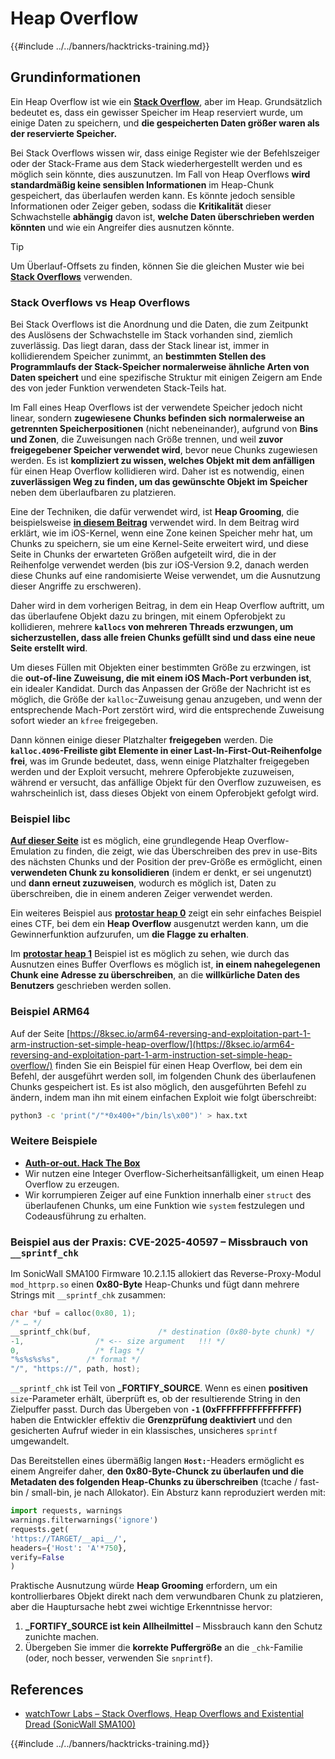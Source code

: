 # Heap Overflow

{{#include ../../banners/hacktricks-training.md}}

## Grundinformationen

Ein Heap Overflow ist wie ein [**Stack Overflow**](../stack-overflow/index.html), aber im Heap. Grundsätzlich bedeutet es, dass ein gewisser Speicher im Heap reserviert wurde, um einige Daten zu speichern, und **die gespeicherten Daten größer waren als der reservierte Speicher.**

Bei Stack Overflows wissen wir, dass einige Register wie der Befehlszeiger oder der Stack-Frame aus dem Stack wiederhergestellt werden und es möglich sein könnte, dies auszunutzen. Im Fall von Heap Overflows **wird standardmäßig keine sensiblen Informationen** im Heap-Chunk gespeichert, das überlaufen werden kann. Es könnte jedoch sensible Informationen oder Zeiger geben, sodass die **Kritikalität** dieser Schwachstelle **abhängig** davon ist, **welche Daten überschrieben werden könnten** und wie ein Angreifer dies ausnutzen könnte.

> [!TIP]
> Um Überlauf-Offsets zu finden, können Sie die gleichen Muster wie bei [**Stack Overflows**](../stack-overflow/index.html#finding-stack-overflows-offsets) verwenden.

### Stack Overflows vs Heap Overflows

Bei Stack Overflows ist die Anordnung und die Daten, die zum Zeitpunkt des Auslösens der Schwachstelle im Stack vorhanden sind, ziemlich zuverlässig. Das liegt daran, dass der Stack linear ist, immer in kollidierendem Speicher zunimmt, an **bestimmten Stellen des Programmlaufs der Stack-Speicher normalerweise ähnliche Arten von Daten speichert** und eine spezifische Struktur mit einigen Zeigern am Ende des von jeder Funktion verwendeten Stack-Teils hat.

Im Fall eines Heap Overflows ist der verwendete Speicher jedoch nicht linear, sondern **zugewiesene Chunks befinden sich normalerweise an getrennten Speicherpositionen** (nicht nebeneinander), aufgrund von **Bins und Zonen**, die Zuweisungen nach Größe trennen, und weil **zuvor freigegebener Speicher verwendet wird**, bevor neue Chunks zugewiesen werden. Es ist **kompliziert zu wissen, welches Objekt mit dem anfälligen** für einen Heap Overflow kollidieren wird. Daher ist es notwendig, einen **zuverlässigen Weg zu finden, um das gewünschte Objekt im Speicher** neben dem überlaufbaren zu platzieren.

Eine der Techniken, die dafür verwendet wird, ist **Heap Grooming**, die beispielsweise [**in diesem Beitrag**](https://azeria-labs.com/grooming-the-ios-kernel-heap/) verwendet wird. In dem Beitrag wird erklärt, wie im iOS-Kernel, wenn eine Zone keinen Speicher mehr hat, um Chunks zu speichern, sie um eine Kernel-Seite erweitert wird, und diese Seite in Chunks der erwarteten Größen aufgeteilt wird, die in der Reihenfolge verwendet werden (bis zur iOS-Version 9.2, danach werden diese Chunks auf eine randomisierte Weise verwendet, um die Ausnutzung dieser Angriffe zu erschweren).

Daher wird in dem vorherigen Beitrag, in dem ein Heap Overflow auftritt, um das überlaufene Objekt dazu zu bringen, mit einem Opferobjekt zu kollidieren, mehrere **`kallocs` von mehreren Threads erzwungen, um sicherzustellen, dass alle freien Chunks gefüllt sind und dass eine neue Seite erstellt wird**.

Um dieses Füllen mit Objekten einer bestimmten Größe zu erzwingen, ist die **out-of-line Zuweisung, die mit einem iOS Mach-Port verbunden ist**, ein idealer Kandidat. Durch das Anpassen der Größe der Nachricht ist es möglich, die Größe der `kalloc`-Zuweisung genau anzugeben, und wenn der entsprechende Mach-Port zerstört wird, wird die entsprechende Zuweisung sofort wieder an `kfree` freigegeben.

Dann können einige dieser Platzhalter **freigegeben** werden. Die **`kalloc.4096`-Freiliste gibt Elemente in einer Last-In-First-Out-Reihenfolge frei**, was im Grunde bedeutet, dass, wenn einige Platzhalter freigegeben werden und der Exploit versucht, mehrere Opferobjekte zuzuweisen, während er versucht, das anfällige Objekt für den Overflow zuzuweisen, es wahrscheinlich ist, dass dieses Objekt von einem Opferobjekt gefolgt wird.

### Beispiel libc

[**Auf dieser Seite**](https://guyinatuxedo.github.io/27-edit_free_chunk/heap_consolidation_explanation/index.html) ist es möglich, eine grundlegende Heap Overflow-Emulation zu finden, die zeigt, wie das Überschreiben des prev in use-Bits des nächsten Chunks und der Position der prev-Größe es ermöglicht, einen **verwendeten Chunk zu konsolidieren** (indem er denkt, er sei ungenutzt) und **dann erneut zuzuweisen**, wodurch es möglich ist, Daten zu überschreiben, die in einem anderen Zeiger verwendet werden.

Ein weiteres Beispiel aus [**protostar heap 0**](https://guyinatuxedo.github.io/24-heap_overflow/protostar_heap0/index.html) zeigt ein sehr einfaches Beispiel eines CTF, bei dem ein **Heap Overflow** ausgenutzt werden kann, um die Gewinnerfunktion aufzurufen, um **die Flagge zu erhalten**.

Im [**protostar heap 1**](https://guyinatuxedo.github.io/24-heap_overflow/protostar_heap1/index.html) Beispiel ist es möglich zu sehen, wie durch das Ausnutzen eines Buffer Overflows es möglich ist, **in einem nahegelegenen Chunk eine Adresse zu überschreiben**, an die **willkürliche Daten des Benutzers** geschrieben werden sollen.

### Beispiel ARM64

Auf der Seite [https://8ksec.io/arm64-reversing-and-exploitation-part-1-arm-instruction-set-simple-heap-overflow/](https://8ksec.io/arm64-reversing-and-exploitation-part-1-arm-instruction-set-simple-heap-overflow/) finden Sie ein Beispiel für einen Heap Overflow, bei dem ein Befehl, der ausgeführt werden soll, im folgenden Chunk des überlaufenen Chunks gespeichert ist. Es ist also möglich, den ausgeführten Befehl zu ändern, indem man ihn mit einem einfachen Exploit wie folgt überschreibt:
```bash
python3 -c 'print("/"*0x400+"/bin/ls\x00")' > hax.txt
```
### Weitere Beispiele

- [**Auth-or-out. Hack The Box**](https://7rocky.github.io/en/ctf/htb-challenges/pwn/auth-or-out/)
- Wir nutzen eine Integer Overflow-Sicherheitsanfälligkeit, um einen Heap Overflow zu erzeugen.
- Wir korrumpieren Zeiger auf eine Funktion innerhalb einer `struct` des überlaufenen Chunks, um eine Funktion wie `system` festzulegen und Codeausführung zu erhalten.

### Beispiel aus der Praxis: CVE-2025-40597 – Missbrauch von `__sprintf_chk`

Im SonicWall SMA100 Firmware 10.2.1.15 allokiert das Reverse-Proxy-Modul `mod_httprp.so` einen **0x80-Byte** Heap-Chunks und fügt dann mehrere Strings mit `__sprintf_chk` zusammen:
```c
char *buf = calloc(0x80, 1);
/* … */
__sprintf_chk(buf,               /* destination (0x80-byte chunk) */
-1,                /* <-- size argument   !!! */
0,                 /* flags */
"%s%s%s%s",      /* format */
"/", "https://", path, host);
```
`__sprintf_chk` ist Teil von **_FORTIFY_SOURCE**. Wenn es einen **positiven** `size`-Parameter erhält, überprüft es, ob der resultierende String in den Zielpuffer passt. Durch das Übergeben von **`-1` (0xFFFFFFFFFFFFFFFF)** haben die Entwickler effektiv die **Grenzprüfung deaktiviert** und den gesicherten Aufruf wieder in ein klassisches, unsicheres `sprintf` umgewandelt.

Das Bereitstellen eines übermäßig langen **`Host:`**-Headers ermöglicht es einem Angreifer daher, **den 0x80-Byte-Chunck zu überlaufen und die Metadaten des folgenden Heap-Chunks zu überschreiben** (tcache / fast-bin / small-bin, je nach Allokator). Ein Absturz kann reproduziert werden mit:
```python
import requests, warnings
warnings.filterwarnings('ignore')
requests.get(
'https://TARGET/__api__/',
headers={'Host': 'A'*750},
verify=False
)
```
Praktische Ausnutzung würde **Heap Grooming** erfordern, um ein kontrollierbares Objekt direkt nach dem verwundbaren Chunk zu platzieren, aber die Hauptursache hebt zwei wichtige Erkenntnisse hervor:

1. **_FORTIFY_SOURCE ist kein Allheilmittel** – Missbrauch kann den Schutz zunichte machen.
2. Übergeben Sie immer die **korrekte Puffergröße** an die `_chk`-Familie (oder, noch besser, verwenden Sie `snprintf`).

## References
* [watchTowr Labs – Stack Overflows, Heap Overflows and Existential Dread (SonicWall SMA100)](https://labs.watchtowr.com/stack-overflows-heap-overflows-and-existential-dread-sonicwall-sma100-cve-2025-40596-cve-2025-40597-and-cve-2025-40598/)

{{#include ../../banners/hacktricks-training.md}}
